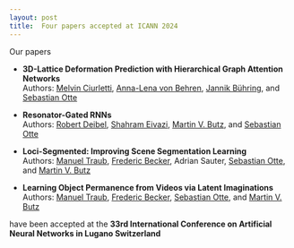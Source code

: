 ```yaml
---
layout: post
title:  Four papers accepted at ICANN 2024
---
```


Our papers


- **3D-Lattice Deformation Prediction with Hierarchical Graph Attention Networks**<br>
Authors: [Melvin Ciurletti](/team/melvin), [Anna-Lena von Behren](/team/anna-lena), [Jannik Bühring](https://www.sla.rwth-aachen.de/cms/institut-fuer-strukturmechanik-und-leichtbau/der-lehrstuhl/mitarbeiter/wissenschaftliches-personal/~pxjn/buehring-jannik/), and [Sebastian Otte](/team/sebastian)

- **Resonator-Gated RNNs**<br>
Authors: [Robert Deibel](https://www.linkedin.com/in/robert-deibel/), [Shahram Eivazi](https://uni-tuebingen.de/en/fakultaeten/mathematisch-naturwissenschaftliche-fakultaet/fachbereiche/informatik/lehrstuehle/autonomous-systems/team/), [Martin V. Butz](https://uni-tuebingen.de/fakultaeten/mathematisch-naturwissenschaftliche-fakultaet/fachbereiche/informatik/lehrstuehle/cognitive-modeling/staff/martin-butz/), and [Sebastian Otte](/team/sebastian)

- **Loci-Segmented: Improving Scene Segmentation Learning**<br>
Authors: [Manuel Traub](https://uni-tuebingen.de/fakultaeten/mathematisch-naturwissenschaftliche-fakultaet/fachbereiche/informatik/lehrstuehle/cognitive-modeling/staff/manuel-traub/), [Frederic Becker](https://de.linkedin.com/in/frederic-becker-24b4b627b), Adrian Sauter, [Sebastian Otte](/team/sebastian), and [Martin V. Butz](https://uni-tuebingen.de/fakultaeten/mathematisch-naturwissenschaftliche-fakultaet/fachbereiche/informatik/lehrstuehle/cognitive-modeling/staff/martin-butz/)

- **Learning Object Permanence from Videos via Latent Imaginations**<br>
Authors: [Manuel Traub](https://uni-tuebingen.de/fakultaeten/mathematisch-naturwissenschaftliche-fakultaet/fachbereiche/informatik/lehrstuehle/cognitive-modeling/staff/manuel-traub/), [Frederic Becker](https://de.linkedin.com/in/frederic-becker-24b4b627b), [Sebastian Otte](/team/sebastian), and [Martin V. Butz](https://uni-tuebingen.de/fakultaeten/mathematisch-naturwissenschaftliche-fakultaet/fachbereiche/informatik/lehrstuehle/cognitive-modeling/staff/martin-butz/)



have been accepted at the **33rd International Conference on Artificial Neural Networks in Lugano Switzerland**